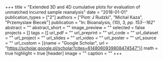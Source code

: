 +++
title = "Extended 3D and 4D cumulative plots for evaluation of unmatched incurred sample reanalysis"
date = "2018-01-01"
publication_types = ["2"]
authors = ["Piotr J Rudzki", "Michal Kaza", "Przemyslaw Biecek"]
publication = "In: Bioanalysis, (10), 3, _pp. 153--162_"
abstract = ""
abstract_short = ""
image_preview = ""
selected = false
projects = []
tags = []
url_pdf = ""
url_preprint = ""
url_code = ""
url_dataset = ""
url_project = ""
url_slides = ""
url_video = ""
url_poster = ""
url_source = ""
url_custom = [{name = "Google Scholar", url = "https://scholar.google.pl/scholar?cites=6148060939808474547"}]
math = true
highlight = true
[header]
image = ""
caption = ""
+++
